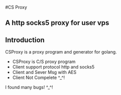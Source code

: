 #CS Proxy

## A http socks5 proxy for user vps

## Introduction
CSProxy is a proxy program and generator for golang.

* CSProxy is C/S proxy program
* Client support protocol http and socks5
* Client and Sever Msg with AES 
* Client Not Compelete ^_^!

I found many bugs! ^_^!

  
